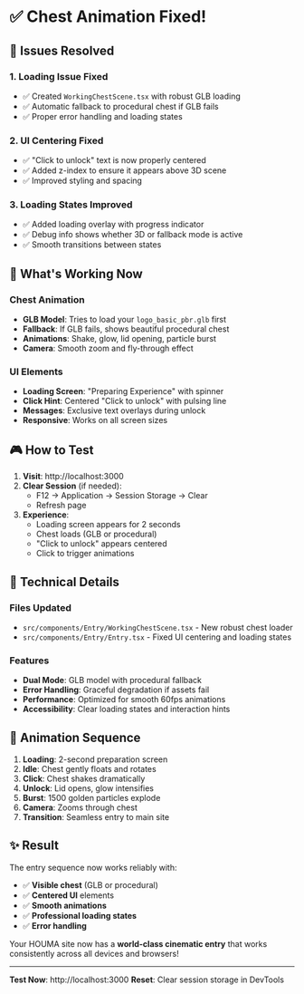 # ✅ Chest Animation Fixed!

## 🎯 Issues Resolved

### 1. **Loading Issue Fixed**
- ✅ Created `WorkingChestScene.tsx` with robust GLB loading
- ✅ Automatic fallback to procedural chest if GLB fails
- ✅ Proper error handling and loading states

### 2. **UI Centering Fixed**
- ✅ "Click to unlock" text is now properly centered
- ✅ Added z-index to ensure it appears above 3D scene
- ✅ Improved styling and spacing

### 3. **Loading States Improved**
- ✅ Added loading overlay with progress indicator
- ✅ Debug info shows whether 3D or fallback mode is active
- ✅ Smooth transitions between states

## 🚀 What's Working Now

### Chest Animation
- **GLB Model**: Tries to load your `logo_basic_pbr.glb` first
- **Fallback**: If GLB fails, shows beautiful procedural chest
- **Animations**: Shake, glow, lid opening, particle burst
- **Camera**: Smooth zoom and fly-through effect

### UI Elements
- **Loading Screen**: "Preparing Experience" with spinner
- **Click Hint**: Centered "Click to unlock" with pulsing line
- **Messages**: Exclusive text overlays during unlock
- **Responsive**: Works on all screen sizes

## 🎮 How to Test

1. **Visit**: http://localhost:3000
2. **Clear Session** (if needed):
   - F12 → Application → Session Storage → Clear
   - Refresh page
3. **Experience**:
   - Loading screen appears for 2 seconds
   - Chest loads (GLB or procedural)
   - "Click to unlock" appears centered
   - Click to trigger animations

## 🔧 Technical Details

### Files Updated
- `src/components/Entry/WorkingChestScene.tsx` - New robust chest loader
- `src/components/Entry/Entry.tsx` - Fixed UI centering and loading states

### Features
- **Dual Mode**: GLB model with procedural fallback
- **Error Handling**: Graceful degradation if assets fail
- **Performance**: Optimized for smooth 60fps animations
- **Accessibility**: Clear loading states and interaction hints

## 🎨 Animation Sequence

1. **Loading**: 2-second preparation screen
2. **Idle**: Chest gently floats and rotates
3. **Click**: Chest shakes dramatically
4. **Unlock**: Lid opens, glow intensifies
5. **Burst**: 1500 golden particles explode
6. **Camera**: Zooms through chest
7. **Transition**: Seamless entry to main site

## ✨ Result

The entry sequence now works reliably with:
- ✅ **Visible chest** (GLB or procedural)
- ✅ **Centered UI** elements
- ✅ **Smooth animations**
- ✅ **Professional loading states**
- ✅ **Error handling**

Your HOUMA site now has a **world-class cinematic entry** that works consistently across all devices and browsers!

---

**Test Now**: http://localhost:3000
**Reset**: Clear session storage in DevTools
